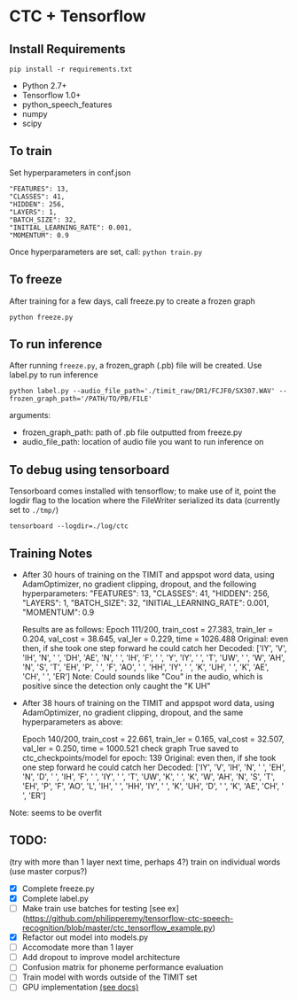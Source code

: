 # CTC + Tensorflow

## Install Requirements

`pip install -r requirements.txt`

- Python 2.7+
- Tensorflow 1.0+
- python_speech_features
- numpy
- scipy

## To train
Set hyperparameters in conf.json
```
"FEATURES": 13,
"CLASSES": 41,
"HIDDEN": 256,
"LAYERS": 1,
"BATCH_SIZE": 32,
"INITIAL_LEARNING_RATE": 0.001,
"MOMENTUM": 0.9
```
Once hyperparameters are set, call:
`python train.py`

## To freeze
After training for a few days, call freeze.py to create a frozen graph
```
python freeze.py
```

## To run inference
After running `freeze.py`, a frozen_graph (.pb) file will be created.
Use label.py to run inference
```
python label.py --audio_file_path='./timit_raw/DR1/FCJF0/SX307.WAV' --frozen_graph_path='/PATH/TO/PB/FILE'
```

arguments:
- frozen_graph_path: path of .pb file outputted from freeze.py
- audio_file_path: location of audio file you want to run inference on


## To debug using tensorboard
Tensorboard comes installed with tensorflow; to make use of it, point the logdir flag to the location where the FileWriter serialized its data (currently set to `./tmp/`)
```
tensorboard --logdir=./log/ctc
```

## Training Notes
- After 30 hours of training on the TIMIT and appspot word data, using AdamOptimizer, no gradient clipping,  dropout, and the following hyperparameters:
    "FEATURES": 13,
    "CLASSES": 41,
    "HIDDEN": 256,
    "LAYERS": 1,
    "BATCH_SIZE": 32,
    "INITIAL_LEARNING_RATE": 0.001,
    "MOMENTUM": 0.9

  Results are as follows:
  Epoch 111/200, train_cost = 27.383, train_ler = 0.204, val_cost = 38.645, val_ler = 0.229, time = 1026.488
  Original:
  even then, if she took one step forward he could catch her
  Decoded:
  ['IY', 'V', 'IH', 'N', ' ', 'DH', 'AE', 'N', ' ', 'IH', 'F', ' ', 'Y', 'IY', ' ', 'T', 'UW', ' ', 'W', 'AH', 'N', 'S', 'T', 'EH', 'P', ' ', 'F', 'AO', ' ', 'HH', 'IY', ' ', 'K', 'UH', ' ', 'K', 'AE', 'CH', ' ', 'ER']
  Note: Could sounds like "Cou" in the audio, which is positive since the detection only caught the "K UH"

- After 38 hours of training on the TIMIT and appspot word data, using AdamOptimizer, no gradient clipping,  dropout, and the same hyperparameters as above:

  Epoch 140/200, train_cost = 22.661, train_ler = 0.165, val_cost = 32.507, val_ler = 0.250, time = 1000.521
  check graph
  True
  saved to ctc_checkpoints/model for epoch: 139
  Original:
  even then, if she took one step forward he could catch her
  Decoded:
  ['IY', 'V', 'IH', 'N', ' ', 'EH', 'N', 'D', ' ', 'IH', 'F', ' ', 'IY', ' ', 'T', 'UW', 'K', ' ', 'K', 'W', 'AH', 'N', 'S', 'T', 'EH', 'P', 'F', 'AO', 'L', 'IH', ' ', 'HH', 'IY', ' ', 'K', 'UH', 'D', ' ', 'K', 'AE', 'CH', ' ', 'ER']

Note: seems to be overfit




## TODO:
(try with more than 1 layer next time, perhaps 4?)
train on individual words (use master corpus?)
- [X] Complete freeze.py
- [X] Complete  label.py
- [ ] Make train use batches for testing [see ex] (https://github.com/philipperemy/tensorflow-ctc-speech-recognition/blob/master/ctc_tensorflow_example.py)
- [X] Refactor out model into models.py
- [ ] Accomodate more than 1 layer
- [ ] Add dropout to improve model architecture
- [ ] Confusion matrix for phoneme performance evaluation
- [ ] Train model with words outside of the TIMIT set
- [ ] GPU implementation [(see docs)](https://www.tensorflow.org/programmers_guide/using_gpu)
